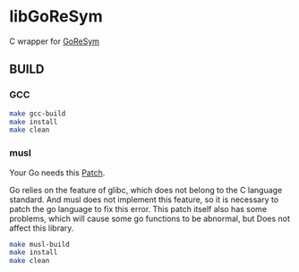 # libGoReSym

C wrapper for [GoReSym](https://github.com/mandiant/GoReSym)

## BUILD

### GCC

```bash
make gcc-build
make install
make clean
```

### musl

Your Go needs this [Patch](https://go-review.googlesource.com/c/go/+/334991/).

Go relies on the feature of glibc, which does not belong to the C language standard. And musl does not implement this feature, so it is necessary to patch the go language to fix this error. This patch itself also has some problems, which will cause some go functions to be abnormal, but Does not affect this library.

```bash
make musl-build
make install
make clean
```
